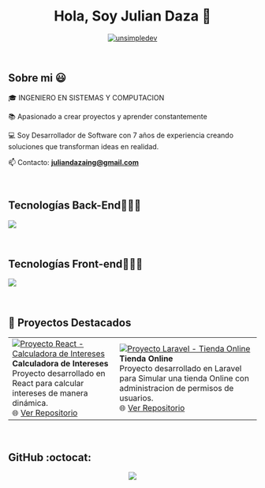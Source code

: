 <h1 align="center">Hola, Soy Julian Daza 👋 </h1> 

<p align="center">
<a href="https://linkedin.com/in/julian-stevan-daza-59344430a" target="blank"><img align="center" src="https://img.shields.io/badge/LinkedIn-0077B5?style=for-the-badge&logo=linkedin&logoColor=white" alt="unsimpledev"/></a>
  </p>
<br>

<h2>Sobre mi 😃</h2>
<!--Intro start-->

<p align="left">
🎓 INGENIERO EN SISTEMAS Y COMPUTACION

📚 Apasionado a crear proyectos y aprender constantemente

💻 Soy Desarrollador de Software con  7 años de experiencia creando soluciones que transforman ideas en realidad.

📫 Contacto: **juliandazaing@gmail.com**
<!--Intro end-->
  </p>
<br>

<h2 >Tecnologías Back-End👨🏻‍💻</h2>
<!--tech stack icons-->
<p align="left">
  <a href="https://skillicons.dev">
    <img src="https://skillicons.dev/icons?i=php,laravel,js,nodejs,mongodb,mysql,git,github&perline=12" />
  </a>
</p>
<br>
<h2 >Tecnologías Front-end👨🏻‍💻</h2>
<!--tech stack icons-->
<p align="left">
  <a href="https://skillicons.dev">
    <img src="https://skillicons.dev/icons?i=react,tailwind,bootstrap,js,html,css,&perline=12" />
  </a>
</p>
<br>

<h2>🧠 Proyectos Destacados</h2>

<table>
  <tr>
    <td>
      <a href="https://cotizador-intereses.netlify.app/" target="_blank">
        <img src="https://img.shields.io/badge/React%20App-Calculadora%20de%20Intereses-61DAFB?style=for-the-badge&logo=react&logoColor=black" alt="Proyecto React - Calculadora de Intereses"/>
      </a>
      <br>
      <strong>Calculadora de Intereses</strong><br>
      Proyecto desarrollado en React para calcular intereses de manera dinámica.
      <br>
      🌐 <a href="https://github.com/JulianDaza-Dev/CalculadorIntereses" target="_blank">Ver Repositorio</a>
    </td>
    <td>
      <a href="https://cotizador-intereses.netlify.app/" target="_blank">
        <img src="https://img.shields.io/badge/Laravel%20App-Tienda%20Online-61DAFB?style=for-the-badge&logo=laravel&logoColor=black" alt="Proyecto Laravel - Tienda Online"/>
      </a>
      <br>
      <strong>Tienda Online</strong><br>
      Proyecto desarrollado en Laravel para Simular una tienda Online con administracion de permisos de usuarios.
      <br>
      🌐 <a href="https://github.com/JulianDaza-Dev/InnClodSAS" target="_blank">Ver Repositorio</a>
    </td>
  </tr>
</table>
<br>

<h2>GitHub :octocat:</h2>
<!--- stats & Trophy (start) -->
<p align="center">
  <img  align="center"  src="https://github-readme-stats.anuraghazra1.vercel.app/api/top-langs/?username=JulianDaza-Dev&theme=dark&hide_border=false&no-bg=true&no-frame=true&langs_count=10"/>
</p>  
<!-------------------------->




<!--- stats (end) -->


